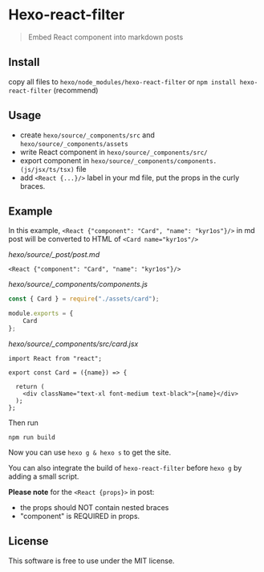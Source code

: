# Hexo-react-filter

> Embed React component into markdown posts

## Install
copy all files to `hexo/node_modules/hexo-react-filter` or `npm install hexo-react-filter` (recommend)

## Usage
- create `hexo/source/_components/src` and `hexo/source/_components/assets`
- write React component in `hexo/source/_components/src/`
- export component in `hexo/source/_components/components.(js/jsx/ts/tsx)` file
- add `<React {...}/>` label in your md file, put the props in the curly braces.

## Example

In this example, `<React {"component": "Card", "name": "kyr1os"}/>` in md post will be converted to HTML of `<Card name="kyr1os"/>`

*hexo/source/_post/post.md*

`<React {"component": "Card", "name": "kyr1os"}/>`

*hexo/source/_components/components.js*

```js
const { Card } = require("./assets/card");

module.exports = {
    Card
};
```

*hexo/source/_components/src/card.jsx*

```
import React from "react";

export const Card = ({name}) => {
    
  return (
    <div className="text-xl font-medium text-black">{name}</div>
  );
};
```

Then run

`npm run build`

Now you can use `hexo g & hexo s` to get the site.

You can also integrate the build of `hexo-react-filter` before `hexo g` by adding a small script.

**Please note** for the `<React {props}>` in post:

- the props should NOT contain nested braces
- "component" is REQUIRED in props.

## License
This software is free to use under the MIT license.
